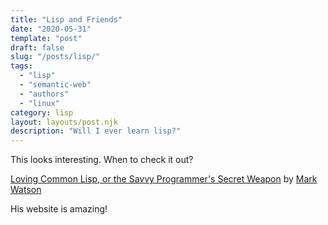 ```yaml
---
title: "Lisp and Friends"
date: "2020-05-31"
template: "post"
draft: false
slug: "/posts/lisp/"
tags:
  - "lisp"
  - "semantic-web"
  - "authors"
  - "linux"
category: lisp
layout: layouts/post.njk
description: "Will I ever learn lisp?"
---
```


This looks interesting.   When to check it out?

[Loving Common Lisp, or the Savvy Programmer's Secret Weapon](https://leanpub.com/lovinglisp/read#leanpub-auto-setting-up-your-common-lisp-development-system-and-quicklisp) by [Mark Watson](https://markwatson.com/)

His website is amazing!




